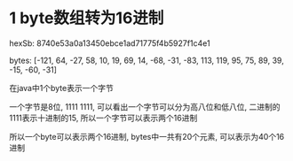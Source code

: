 # 1 byte数组转为16进制

hexSb: 8740e53a0a13450ebce1ad71775f4b5927f1c4e1

bytes: [-121, 64, -27, 58, 10, 19, 69, 14, -68, -31, -83, 113, 119, 95, 75, 89, 39, -15, -60, -31]

在java中1个byte表示一个字节

一个字节是8位, 1111 1111, 可以看出一个字节可以分为高八位和低八位, 二进制的1111表示十进制的15,
所以一个字节可以表示两个16进制

所以一个byte可以表示两个16进制, bytes中一共有20个元素, 可以表示为40个16进制